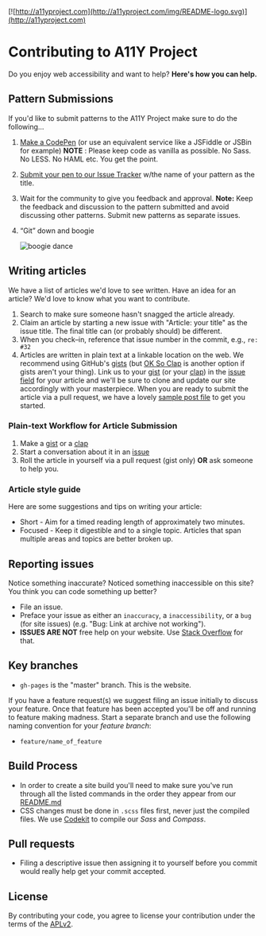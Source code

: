 [![http://a11yproject.com](http://a11yproject.com/img/README-logo.svg)](http://a11yproject.com)
# Contributing to A11Y Project
Do you enjoy web accessibility and want to help? **Here's how you can help.**

## Pattern Submissions
If you'd like to submit patterns to the A11Y Project make sure to do the following…

1. [Make a CodePen](http://codepen.io/pen) (or use an equivalent service like a JSFiddle or JSBin for example) **NOTE** : Please keep code as vanilla as possible. No Sass. No LESS. No HAML etc. You get the point.
2. [Submit your pen to our Issue Tracker](https://github.com/a11yproject/a11yproject.com/issues/new) w/the name of your pattern as the title.
3. Wait for the community to give you feedback and approval. **Note:** Keep the feedback and discussion to the pattern submitted and avoid discussing other patterns. Submit new patterns as separate issues.
4. “Git” down and boogie

    ![boogie dance](http://bukk.it/gitdown.gif)

## Writing articles
We have a list of articles we'd love to see written. Have an idea for an article? We'd love to know what you want to contribute.

1. Search to make sure someone hasn't snagged the article already.
2. Claim an article by starting a new issue with "Article: your title" as the issue title. The final title can (or probably should) be different.
3. When you check&ndash;in, reference that issue number in the commit, e.g., `re: #32`
4. Articles are written in plain text at a linkable location on the web. We recommend using GitHub's [gists](https://gist.github.com) (but [OK So Clap](http://oksoclap.com/) is another option if gists aren't your thing). Link us to your [gist](https://gist.github.com) (or your [clap](http://oksoclap.com/)) in the [issue field](https://github.com/a11yproject/a11yproject.com/issues) for your article and we'll be sure to clone and update our site accordingly with your masterpiece. When you are ready to submit the article via a pull request, we have a lovely [sample post file](_posts/example-post.md) to get you started. 

### Plain-text Workflow for Article Submission
1. Make a [gist](https://gist.github.com) or a [clap](http://oksoclap.com/)
2. Start a conversation about it in an [issue](https://github.com/a11yproject/a11yproject.com/issues)
3. Roll the article in yourself via a pull request (gist only) **OR** ask someone to help you.

### Article style guide

Here are some suggestions and tips on writing your article:

- Short - Aim for a timed reading length of approximately two minutes.
- Focused - Keep it digestible and to a single topic. Articles that span multiple areas and topics are better broken up.

## Reporting issues
Notice something inaccurate? Noticed something inaccessible on this site? You think you can code something up better?

- File an issue.
- Preface your issue as either an `inaccuracy`, a `inaccessibility`, or a `bug` (for site issues) (e.g. "Bug: Link at archive not working"). 
- **ISSUES ARE NOT** free help on your website. Use [Stack Overflow](http://stackoverflow.com) for that.

## Key branches

- `gh-pages` is the "master" branch. This is the website.

If you have a feature request(s) we suggest filing an issue initially to discuss your feature. Once that feature has been accepted you'll be off and running to feature making madness. Start a separate branch and use the following naming convention for your *feature branch*:

- `feature/name_of_feature` 

## Build Process
- In order to create a site build you'll need to make sure you've run through all the listed commands in the order they appear from our [README.md](https://github.com/a11yproject/a11yproject.com#local-development)
- CSS changes must be done in ``.scss`` files first, never just the compiled files. We use [Codekit](http://incident57.com/codekit) to compile our *Sass* and *Compass*.


## Pull requests

- Filing a descriptive issue then assigning it to yourself before you commit would really help get your commit accepted.


## License

By contributing your code, you agree to license your contribution under the terms of the [APLv2](http://www.apache.org/licenses/LICENSE-2.0.html).
